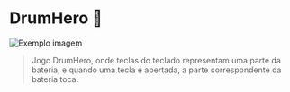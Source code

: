 # DrumHero 🥁

<img src="https://files.catbox.moe/1ncz81.png" alt="Exemplo imagem">

> Jogo DrumHero, onde teclas do teclado representam uma parte da bateria, e quando uma tecla é apertada, a parte correspondente da bateria toca.

